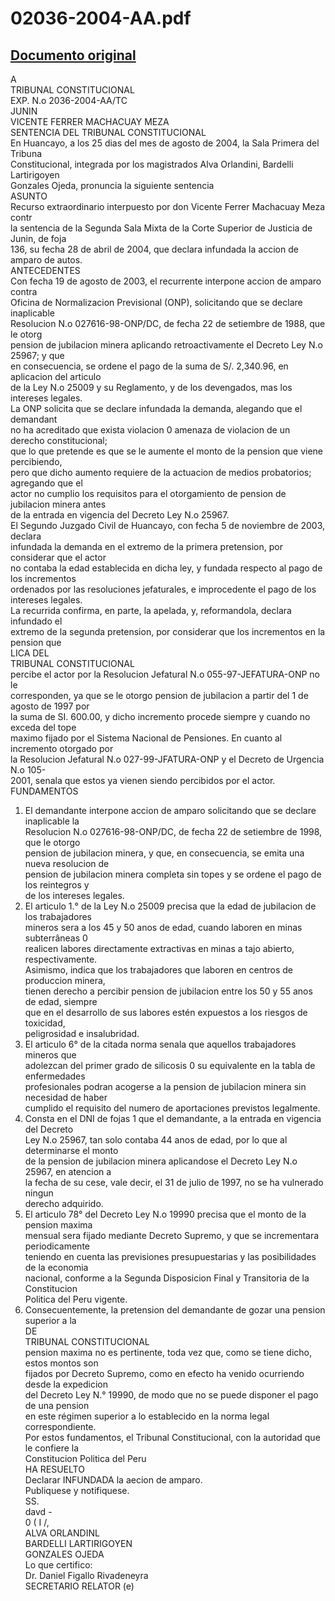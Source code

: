 
02036-2004-AA.pdf
=================
  
[Documento original](https://tc.gob.pe/jurisprudencia/2004/02036-2004-AA.pdf)  
---  
A  
TRIBUNAL CONSTITUCIONAL  
EXP. N.o 2036-2004-AA/TC  
JUNIN  
VICENTE FERRER MACHACUAY MEZA  
SENTENCIA DEL TRIBUNAL CONSTITUCIONAL  
En Huancayo, a los 25 dias del mes de agosto de 2004, la Sala Primera del Tribuna  
Constitucional, integrada por los magistrados Alva Orlandini, Bardelli Lartirigoyen  
Gonzales Ojeda, pronuncia la siguiente sentencia  
ASUNTO  
Recurso extraordinario interpuesto por don Vicente Ferrer Machacuay Meza contr  
la sentencia de la Segunda Sala Mixta de la Corte Superior de Justicia de Junin, de foja  
136, su fecha 28 de abril de 2004, que declara infundada la accion de amparo de autos.  
ANTECEDENTES  
Con fecha 19 de agosto de 2003, el recurrente interpone accion de amparo contra  
Oficina de Normalizacion Previsional (ONP), solicitando que se declare inaplicable  
Resolucion N.o 027616-98-ONP/DC, de fecha 22 de setiembre de 1988, que le otorg  
pension de jubilacion minera aplicando retroactivamente el Decreto Ley N.o 25967; y que  
en consecuencia, se ordene el pago de la suma de S/. 2,340.96, en aplicacion del articulo  
de la Ley N.o 25009 y su Reglamento, y de los devengados, mas los intereses legales.  
La ONP solicita que se declare infundada la demanda, alegando que el demandant  
no ha acreditado que exista violacion 0 amenaza de violacion de un derecho constitucional;  
que lo que pretende es que se le aumente el monto de la pension que viene percibiendo,  
pero que dicho aumento requiere de la actuacion de medios probatorios; agregando que el  
actor no cumplio los requisitos para el otorgamiento de pension de jubilacion minera antes  
de la entrada en vigencia del Decreto Ley N.o 25967.  
El Segundo Juzgado Civil de Huancayo, con fecha 5 de noviembre de 2003, declara  
infundada la demanda en el extremo de la primera pretension, por considerar que el actor  
no contaba la edad establecida en dicha ley, y fundada respecto al pago de los incrementos  
ordenados por las resoluciones jefaturales, e improcedente el pago de los intereses legales.  
La recurrida confirma, en parte, la apelada, y, reformandola, declara infundado el  
extremo de la segunda pretension, por considerar que los incrementos en la pension que  
LICA DEL  
TRIBUNAL CONSTITUCIONAL  
percibe el actor por la Resolucion Jefatural N.o 055-97-JEFATURA-ONP no le  
corresponden, ya que se le otorgo pension de jubilacion a partir del 1 de agosto de 1997 por  
la suma de SI. 600.00, y dicho incremento procede siempre y cuando no exceda del tope  
maximo fijado por el Sistema Nacional de Pensiones. En cuanto al incremento otorgado por  
la Resolucion Jefatural N.o 027-99-JFATURA-ONP y el Decreto de Urgencia N.o 105-  
2001, senala que estos ya vienen siendo percibidos por el actor.  
FUNDAMENTOS  
1. El demandante interpone accion de amparo solicitando que se declare inaplicable la  
Resolucion N.o 027616-98-ONP/DC, de fecha 22 de setiembre de 1998, que le otorgo  
pension de jubilacion minera, y que, en consecuencia, se emita una nueva resolucion de  
pension de jubilacion minera completa sin topes y se ordene el pago de los reintegros y  
de los intereses legales.  
2. El articulo 1.° de la Ley N.o 25009 precisa que la edad de jubilacion de los trabajadores  
mineros sera a los 45 y 50 anos de edad, cuando laboren en minas subterrâneas 0  
realicen labores directamente extractivas en minas a tajo abierto, respectivamente.  
Asimismo, indica que los trabajadores que laboren en centros de produccion minera,  
tienen derecho a percibir pension de jubilacion entre los 50 y 55 anos de edad, siempre  
que en el desarrollo de sus labores estén expuestos a los riesgos de toxicidad,  
peligrosidad e insalubridad.  
3. El articulo 6° de la citada norma senala que aquellos trabajadores mineros que  
adolezcan del primer grado de silicosis 0 su equivalente en la tabla de enfermedades  
profesionales podran acogerse a la pension de jubilacion minera sin necesidad de haber  
cumplido el requisito del numero de aportaciones previstos legalmente.  
4. Consta en el DNI de fojas 1 que el demandante, a la entrada en vigencia del Decreto  
Ley N.o 25967, tan solo contaba 44 anos de edad, por lo que al determinarse el monto  
de la pension de jubilacion minera aplicandose el Decreto Ley N.o 25967, en atencion a  
la fecha de su cese, vale decir, el 31 de julio de 1997, no se ha vulnerado ningun  
derecho adquirido.  
5. El articulo 78° del Decreto Ley N.o 19990 precisa que el monto de la pension maxima  
mensual sera fijado mediante Decreto Supremo, y que se incrementara periodicamente  
teniendo en cuenta las previsiones presupuestarias y las posibilidades de la economia  
nacional, conforme a la Segunda Disposicion Final y Transitoria de la Constitucion  
Politica del Peru vigente.  
6. Consecuentemente, la pretension del demandante de gozar una pension superior a la  
DE  
TRIBUNAL CONSTITUCIONAL  
pension maxima no es pertinente, toda vez que, como se tiene dicho, estos montos son  
fijados por Decreto Supremo, como en efecto ha venido ocurriendo desde la expedicion  
del Decreto Ley N.° 19990, de modo que no se puede disponer el pago de una pension  
en este régimen superior a lo establecido en la norma legal correspondiente.  
Por estos fundamentos, el Tribunal Constitucional, con la autoridad que le confiere la  
Constitucion Politica del Peru  
HA RESUELTO  
Declarar INFUNDADA la aecion de amparo.  
Publiquese y notifiquese.  
SS.  
davd -  
0 ( I /,  
ALVA ORLANDINL  
BARDELLI LARTIRIGOYEN  
GONZALES OJEDA  
Lo que certifico:  
Dr. Daniel Figallo Rivadeneyra  
SECRETARIO RELATOR (e)